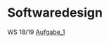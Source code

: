 # Softwaredesign
WS 18/19
[Aufgabe_1](https://github.com/denizhfu/Softwaredesign/tree/master/C-sharp)
